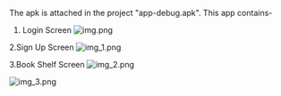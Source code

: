 The apk is attached in the project "app-debug.apk".
This app contains-

1. Login Screen
![img.png](img.png)

2.Sign Up Screen
![img_1.png](img_1.png)

3.Book Shelf Screen
![img_2.png](img_2.png)

![img_3.png](img_3.png)